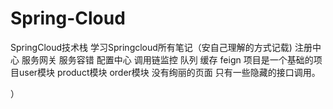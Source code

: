 # Spring-Cloud
SpringCloud技术栈
学习Springcloud所有笔记（安自己理解的方式记载)
注册中心 服务网关 服务容错 配置中心 调用链监控 队列 缓存 feign 项目是一个基础的项目user模块 product模块  order模块 没有绚丽的页面
只有一些隐藏的接口调用。  

）
